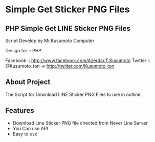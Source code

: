 Simple Get Sticker PNG Files
=================================

PHP Simple Get LINE Sticker PNG Files
-------------------------------------------------------------------

Script Develop by Mr.Kusumoto Computer

Design for :: PHP

Facebook :: http://www.facebook.com/Azerdar.T.Kusumoto
Twitter :: @Kusumoto_ton -> http://twiiter.com/Kusumoto_ton

About Project
------------------------------------
The Script for Download LINE Sticker PNG Files to use in outline.

Features
------------------------------------
- Download Line Sticker PNG file directed from Never Line Server
- You Can use API
- Easy to use
